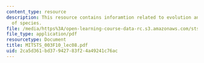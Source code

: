 ```yaml
---
content_type: resource
description: This resource contains inforamtion related to evolution and the origin
  of species.
file: /media/https%3A/open-learning-course-data-rc.s3.amazonaws.com/sts-003-the-rise-of-modern-science-fall-2010/2ca5d361bd37942783f24a49241c76ac_MITSTS_003F10_lec08.pdf
file_type: application/pdf
resourcetype: Document
title: MITSTS_003F10_lec08.pdf
uid: 2ca5d361-bd37-9427-83f2-4a49241c76ac
---
```

